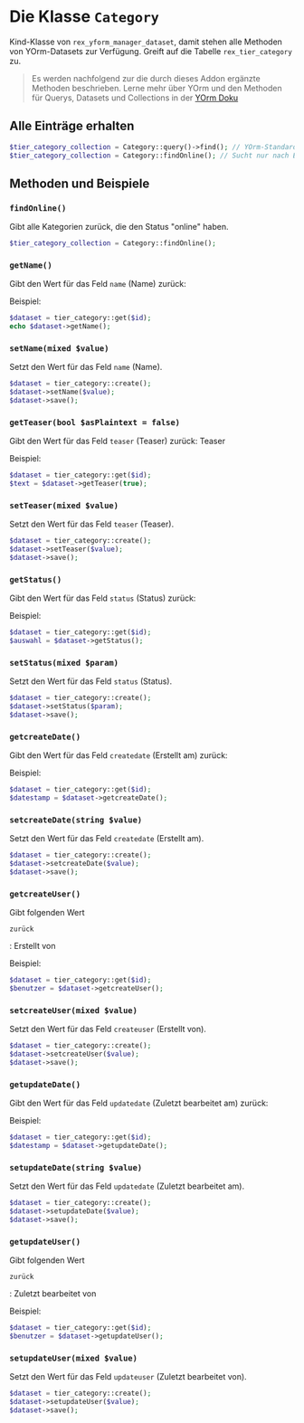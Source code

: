 # Die Klasse `Category`

Kind-Klasse von `rex_yform_manager_dataset`, damit stehen alle Methoden von YOrm-Datasets zur Verfügung. Greift auf die Tabelle `rex_tier_category` zu.

> Es werden nachfolgend zur die durch dieses Addon ergänzte Methoden beschrieben. Lerne mehr über YOrm und den Methoden für Querys, Datasets und Collections in der [YOrm Doku](https://github.com/yakamara/yform/blob/master/docs/04_yorm.md)

## Alle Einträge erhalten

```php
$tier_category_collection = Category::query()->find(); // YOrm-Standard-Methode zum Finden von Einträgen, lässt sich mit where(), Limit(), etc. einschränken und Filtern.
$tier_category_collection = Category::findOnline(); // Sucht nur nach Einträgen mit dem Status "online"
```

## Methoden und Beispiele

### `findOnline()`

Gibt alle Kategorien zurück, die den Status "online" haben.

```php
$tier_category_collection = Category::findOnline();
```

### `getName()`

Gibt den Wert für das Feld `name` (Name) zurück:

Beispiel:

```php
$dataset = tier_category::get($id);
echo $dataset->getName();
```

### `setName(mixed $value)`

Setzt den Wert für das Feld `name` (Name).

```php
$dataset = tier_category::create();
$dataset->setName($value);
$dataset->save();
```

### `getTeaser(bool $asPlaintext = false)`

Gibt den Wert für das Feld `teaser` (Teaser) zurück: Teaser

Beispiel:

```php
$dataset = tier_category::get($id);
$text = $dataset->getTeaser(true);
```

### `setTeaser(mixed $value)`

Setzt den Wert für das Feld `teaser` (Teaser).

```php
$dataset = tier_category::create();
$dataset->setTeaser($value);
$dataset->save();
```

### `getStatus()`

Gibt den Wert für das Feld `status` (Status) zurück:

Beispiel:

```php
$dataset = tier_category::get($id);
$auswahl = $dataset->getStatus();
```

### `setStatus(mixed $param)`

Setzt den Wert für das Feld `status` (Status).

```php
$dataset = tier_category::create();
$dataset->setStatus($param);
$dataset->save();
```

### `getcreateDate()`

Gibt den Wert für das Feld `createdate` (Erstellt am) zurück:

Beispiel:

```php
$dataset = tier_category::get($id);
$datestamp = $dataset->getcreateDate();
```

### `setcreateDate(string $value)`

Setzt den Wert für das Feld `createdate` (Erstellt am).

```php
$dataset = tier_category::create();
$dataset->setcreateDate($value);
$dataset->save();
```

### `getcreateUser()`

Gibt folgenden Wert

    zurück

: Erstellt von

Beispiel:

```php
$dataset = tier_category::get($id);
$benutzer = $dataset->getcreateUser();
```

### `setcreateUser(mixed $value)`

Setzt den Wert für das Feld `createuser` (Erstellt von).

```php
$dataset = tier_category::create();
$dataset->setcreateUser($value);
$dataset->save();
```

### `getupdateDate()`

Gibt den Wert für das Feld `updatedate` (Zuletzt bearbeitet am) zurück:

Beispiel:

```php
$dataset = tier_category::get($id);
$datestamp = $dataset->getupdateDate();
```

### `setupdateDate(string $value)`

Setzt den Wert für das Feld `updatedate` (Zuletzt bearbeitet am).

```php
$dataset = tier_category::create();
$dataset->setupdateDate($value);
$dataset->save();
```

### `getupdateUser()`

Gibt folgenden Wert

    zurück

: Zuletzt bearbeitet von

Beispiel:

```php
$dataset = tier_category::get($id);
$benutzer = $dataset->getupdateUser();
```

### `setupdateUser(mixed $value)`

Setzt den Wert für das Feld `updateuser` (Zuletzt bearbeitet von).

```php
$dataset = tier_category::create();
$dataset->setupdateUser($value);
$dataset->save();
```
